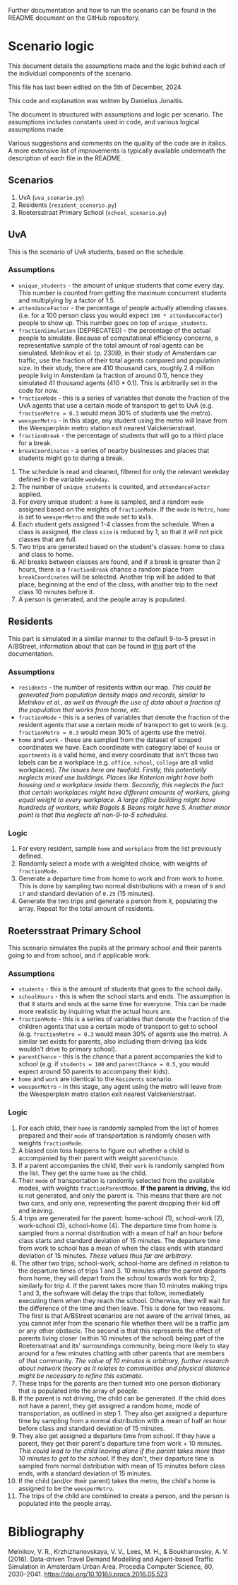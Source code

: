 Further documentation and how to run the scenario can be found in the README document on the GitHub repository. 

# Scenario logic
This document details the assumptions made and the logic behind each of the individual components of the scenario.

This file has last been edited on the 5th of December, 2024. 

This code and explanation was written by Danielius Jonaitis.

The document is structured with assumptions and logic per scenario. The assumptions includes constants used in code, and various logical assumptions made.

Various suggestions and comments on the quality of the code are in italics. A more extensive list of improvements is typically available underneath the description of each file in the README.

## Scenarios 
1. UvA (``uva_scenario.py``)
2. Residents (``resident_scenario.py``)
3. Roetersstraat Primary School (``school_scenario.py``)

## UvA
This is the scenario of UvA students, based on the schedule.
### Assumptions
- ``unique_students`` - the amount of unique students that come every day. This number is counted from getting the maximum concurrent students and multiplying by a factor of 1.5.
- ``attendanceFactor`` - the percentage of people actually attending classes. (i.e. for a 100 person class you would expect ``100 * attendanceFactor``) people to show up. This number goes on top of ``unique_students``.
- ``fractionSimulation`` (DEPRECATED) - the percentage of the actual people to simulate. Because of computational efficiency concerns, a representative sample of the total amount of real agents can be simulated. Melnikov et al. (p. 2308), in their study of Amsterdam car traffic, use the fraction of their total agents compared and population size. In their study, there are 410 thousand cars, roughly 2.4 million people livig in Amsterdam (a fraction of around 0.1), hence they simulated 41 thousand agents (410 * 0.1). This is arbitrarily set in the code for now.
- ``fractionMode`` - this is a series of variables that denote the fraction of the UvA agents that use a certain mode of transport to get to UvA (e.g. ``fractionMetro = 0.3`` would mean 30% of students use the metro).
- ``weesperMetro`` - in this stage, any student using the metro will leave from the Weesperplein metro station exit nearest Valckenierstraat.
- ``fractionBreak`` - the percentage of students that will go to a third place for a break.
- ``breakCoordinates`` - a series of nearby businesses and places that students might go to during a break.
1. The schedule is read and cleaned, filtered for only the relevant weekday defined in the variable ``weekday``.
2. The number of ``unique_students`` is counted, and ``attendanceFactor`` applied.
3. For every unique student: a ``home`` is sampled, and a random ``mode`` assigned based on the weights of ``fractionMode``. If the ``mode`` is ``Metro``, ``home`` is set to ``weesperMetro`` and the ``mode`` set to ``Walk``.
4. Each student gets assigned 1-4 classes from the schedule. When a class is assigned, the class ``size`` is reduced by 1, so that it will not pick classes that are full.
5. Two trips are generated based on the student's classes: home to class and class to home.
6. All breaks between classes are found, and if a break is greater than 2 hours, there is a ``fractionBreak`` chance a random place from ``breakCoordinates`` will be selected. Another trip will be added to that place, beginning at the end of the class, with another trip to the next class 10 minutes before it.
7. A person is generated, and the people array is populated.


## Residents

This part is simulated in a similar manner to the default 9-to-5 preset in A/BStreet, information about that can be found in [this](https://a-b-street.github.io/docs/tech/trafficsim/index.html) part of the documentation.

### Assumptions
- ``residents`` - the number of residents within our map. *This could be generated from population density maps and records, similar to Melnikov et al., as well as through the use of data about a fraction of the population that works from home, etc.*
- ``fractionMode`` - this is a series of variables that denote the fraction of the resident agents that use a certain mode of transport to get to work (e.g. ``fractionMetro = 0.3`` would mean 30% of agents use the metro). 
- ``home`` and ``work`` - these are sampled from the dataset of scraped coordinates we have. Each coordinate with category label of ``house`` or ``apartments`` is a valid home, and every coordinate that isn't those two labels can be a workplace (e.g. ``office``, ``school``, ``college`` are all valid workplaces). *The issues here are twofold. Firstly, this potentially neglects mixed use buildings. Places like Kriterion might have both housing and a workplace inside them. Secondly, this neglects the fact that certain workplaces might have different amounts of workers, giving equal weight to every workplace. A large office building might have hundreds of workers, while Bagels & Beans might have 5. Another minor point is that this neglects all non-9-to-5 schedules.*
### Logic
1. For every resident, sample ``home`` and ``workplace`` from the list previously defined.
2. Randomly select a mode with a weighted choice, with weights of ``fractionMode``.
3. Generate a departure time from home to work and from work to home. This is done by sampling two normal distributions with a mean of ``9`` and ``17`` and standard deviation of ``0.25`` (15 minutes).
4. Generate the two trips and generate a person from it, populating the array. Repeat for the total amount of residents.
## Roetersstraat Primary School

This scenario simulates the pupils at the primary school and their parents going to and from school, and if applicable work.

### Assumptions
- ``students`` - this is the amount of students that goes to the school daily.
- ``schoolHours`` - this is when the school starts and ends. The assumption is that it starts and ends at the same time for everyone. This can be made more realistic by inquiring what the actual hours are.
- ``fractionMode`` - this is a series of variables that denote the fraction of the children agents that use a certain mode of transport to get to school (e.g. ``fractionMetro = 0.3`` would mean 30% of agents use the metro). A similar set exists for parents, also including them driving (as kids wouldn't drive to primary school).
- ``parentChance`` - this is the chance that a parent accompanies the kid to school (e.g. if ``students = 100`` and ``parentChance = 0.5``, you would expect around 50 parents to accompany their kids).
- ``home`` and ``work`` are identical to the ``Residents`` scenario.
- ``weesperMetro`` - in this stage, any agent using the metro will leave from the Weesperplein metro station exit nearest Valckenierstraat.

### Logic
1. For each child, their ``home`` is randomly sampled from the list of homes prepared and their ``mode`` of transportation is randomly chosen with weights ``fractionMode``.
2. A biased coin toss happens to figure out whether a child is accompanied by their parent with weight ``parentChance``. 
3. If a parent accompanies the child, their ``work`` is randomly sampled from the list. They get the same ``home`` as the child.
4. Their ``mode`` of transportation is randomly selected from the available modes, with weights ``fractionParentMode``. **If the parent is driving,** the kid is not generated, and only the parent is. This means that there are not two cars, and only one, representing the parent dropping their kid off and leaving.
5. 4 trips are generated for the parent: home-school (1), school-work (2), work-school (3), school-home (4). The departure time from home is sampled from a normal distribution with a mean of half an hour before class starts and standard deviation of 15 minutes. The departure time from work to school has a mean of when the class ends with standard deviation of 15 minutes. *These values thus far are arbitrary*.
6. The other two trips; school-work, school-home are defined in relation to the departure times of trips 1 and 3. 10 minutes after the parent departs from home, they will depart from the school towards work for trip 2, similarly for trip 4. If the parent takes more than 10 minutes making trips 1 and 3, the software will delay the trips that follow, immediately executing them when they reach the school. Otherwise, they will wait for the difference of the time and then leave. This is done for two reasons. The first is that A/BStreet scenarios are not aware of the arrival times, as you cannot infer from the scenario file whether there will be a traffic jam or any other obstacle. The second is that this represents the effect of parents living closer (within 10 minutes of the school) being part of the Roetersstraat and its' surroundings community, being more likely to stay around for a few minutes chatting with other parents that are members of that community. *The value of 10 minutes is arbitrary, further research about network theory as it relates to communities and physical distance might be necessary to refine this estimate.*
7. These trips for the parents are then turned into one person dictionary that is populated into the array of people.
8. If the parent is not driving, the child can be generated. If the child does not have a parent, they get assigned a random home, mode of transportation, as outlined in step 1. They also get assigned a departure time by sampling from a normal distribution with a mean of half an hour before class and standard deviation of 15 minutes.
9. They also get assigned a departure time from school. If they have a parent, they get their parent's departure time from work + 10 minutes. *This could lead to the child leaving alone if the parent takes more than 10 minutes to get to the school.* If they don't, their departure time is sampled from normal distribution with mean of 15 minutes before class ends, with a standard deviation of 15 minutes.
10. If the child (and/or their parent) takes the metro, the child's home is assigned to be the ``weesperMetro``.
11. The trips of the child are combined to create a person, and the person is populated into the people array.

# Bibliography
Melnikov, V. R., Krzhizhanovskaya, V. V., Lees, M. H., & Boukhanovsky, A. V. (2016). Data-driven Travel Demand Modelling and Agent-based Traffic Simulation in Amsterdam Urban Area. Procedia Computer Science, 80, 2030–2041. https://doi.org/10.1016/j.procs.2016.05.523
